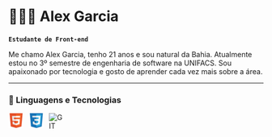 # 👨🏽‍💻 Alex Garcia

**`Estudante de Front-end`**

Me chamo Alex Garcia, tenho 21 anos e sou natural da Bahia. Atualmente estou no 3º semestre de engenharia de software na UNIFACS. Sou apaixonado por tecnologia e gosto de aprender cada vez mais sobre a área.

---



### 🤖 Linguagens e Tecnologias


<img 
    align="left" 
    alt="HTML"
    title="HTML" 
    width="30px" 
    style="padding-right: 10px;" 
    src="https://raw.githubusercontent.com/devicons/devicon/master/icons/html5/html5-original.svg"
/>
<img 
    align="left" 
    alt="CSS" 
    title="CSS"
    width="30px" 
    style="padding-right: 10px;"
    src="https://raw.githubusercontent.com/devicons/devicon/master/icons/css3/css3-original.svg"
/>


 <img 
    align="left" 
    alt="GIT" 
    title="GIT"
    width="30px" 
    style="padding-right: 10px;" 
    src="https://cdn.jsdelivr.net/gh/devicons/devicon@latest/icons/git/git-original.svg"
/>
          



           
          



